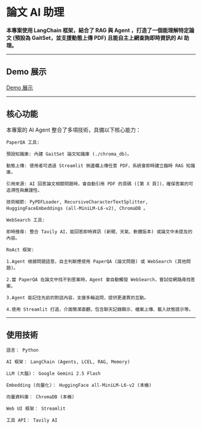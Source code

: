 # 論文 AI 助理

**本專案使用 LangChain 框架，結合了 RAG 與 Agent ，打造了一個能理解特定論文 (預設為 GaitSet，並支援動態上傳 PDF) 且能自主上網查詢即時資訊的 AI 助理。**

---

##  Demo 展示

<!-- ```markdown -->
[Demo 展示](https://www.youtube.com/watch?v=LzKNy8TuxbQ)

---
## 核心功能
本專案的 AI Agent 整合了多項技術，具備以下核心能力：

    PaperQA 工具:

    預設知識庫: 內建 GaitSet 論文知識庫 (./chroma_db)。

    動態上傳: 使用者可透過 Streamlit 側邊欄上傳任意 PDF，系統會即時建立臨時 RAG 知識庫。

    引用來源: AI 回答論文相關問題時，會自動引用 PDF 的頁碼 ([第 X 頁])，確保答案的可追溯性與嚴謹性。

    技術細節: PyPDFLoader, RecursiveCharacterTextSplitter, HuggingFaceEmbeddings (all-MiniLM-L6-v2), ChromaDB 。

    WebSearch 工具:

    即時搜尋: 整合 Tavily AI，能回答即時資訊 (新聞、天氣、軟體版本) 或論文中未提及的內容。

    ReAct 框架:

    1.Agent 根據問題語意，自主判斷應使用 PaperQA (論文問題) 或 WebSearch (其他問題)。

    2.當 PaperQA 在論文中找不到答案時，Agent 會自動觸發 WebSearch，嘗試從網路尋找答案。

    3.Agent 能記住先前的對話內容，支援多輪追問，提供更連貫的互動。

    4.使用 Streamlit 打造，介面簡潔直觀，包含聊天記錄顯示、檔案上傳、載入狀態提示等。

---
## 使用技術
    語言： Python

    AI 框架： LangChain (Agents, LCEL, RAG, Memory)

    LLM (大腦)： Google Gemini 2.5 Flash

    Embedding (向量化)： HuggingFace all-MiniLM-L6-v2 (本機)

    向量資料庫： ChromaDB (本機)

    Web UI 框架： Streamlit

    工具 API： Tavily AI